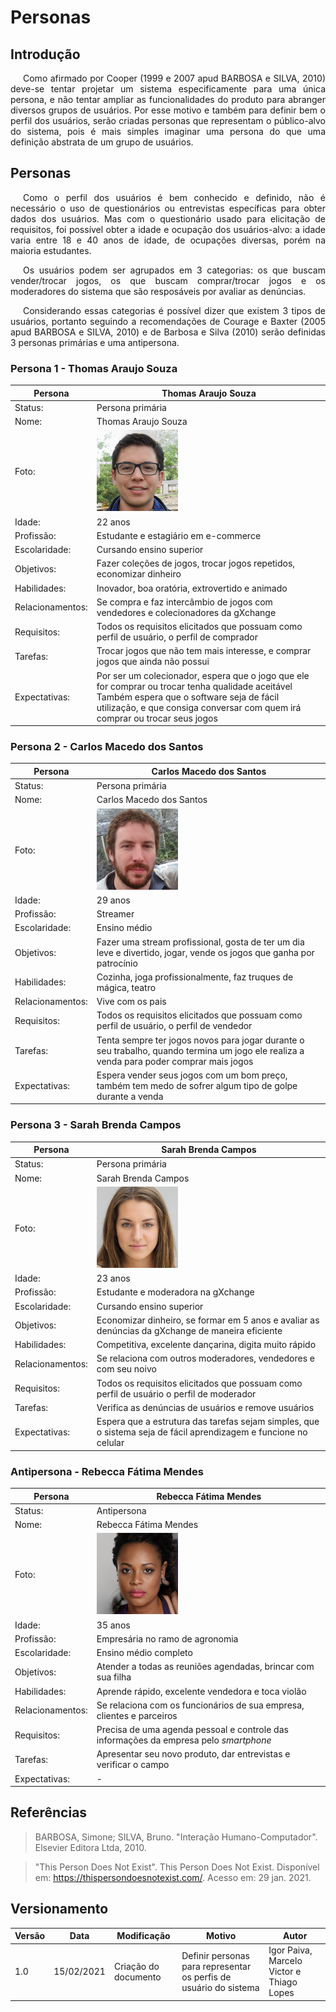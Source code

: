 # Personas

## Introdução

<p style="text-indent: 20px; text-align: justify">
Como afirmado por Cooper (1999 e 2007 apud BARBOSA e SILVA, 2010) deve-se tentar projetar um sistema especificamente para uma única persona, e não tentar ampliar as funcionalidades do produto para abranger diversos grupos de usuários. Por esse motivo e também para definir bem o perfil dos usuários, serão criadas personas que representam o público-alvo do sistema, pois é mais simples imaginar uma persona do que uma definição abstrata de um grupo de usuários.
</p>

## Personas

<p style="text-indent: 20px; text-align: justify">
Como o perfil dos usuários é bem conhecido e definido, não é necessário o uso de questionários ou entrevistas específicas para obter dados dos usuários. Mas com o questionário usado para elicitação de requisitos, foi possível obter a idade e ocupação dos usuários-alvo: a idade varia entre 18 e 40 anos de idade, de ocupações diversas, porém na maioria estudantes.
</p>

<p style="text-indent: 20px; text-align: justify">
Os usuários podem ser agrupados em 3 categorias: os que buscam vender/trocar jogos, os que buscam comprar/trocar jogos e os moderadores do sistema que são resposáveis por avaliar as denúncias.
</p>

<p style="text-indent: 20px; text-align: justify">
Considerando essas categorias é possível dizer que existem 3 tipos de usuários, portanto seguindo a recomendações de Courage e Baxter (2005 apud BARBOSA e SILVA, 2010) e de Barbosa e Silva (2010) serão definidas 3 personas primárias e uma antipersona.
</p>

### Persona 1 - Thomas Araujo Souza

| Persona | Thomas Araujo Souza |
|--|--|
| Status: | Persona primária |
| Nome: | Thomas Araujo Souza |
| Foto: | <img src="../../../../assets/personas/thomas.png" alt="Thomas" style="width:130px;"/> |
| Idade: | 22 anos |
| Profissão: | Estudante e estagiário em e-commerce |
| Escolaridade: | Cursando ensino superior |
| Objetivos: | Fazer coleções de jogos, trocar jogos repetidos, economizar dinheiro |
| Habilidades: | Inovador, boa oratória, extrovertido e animado |
| Relacionamentos: | Se compra e faz intercâmbio de jogos com vendedores e colecionadores da gXchange |
| Requisitos: | Todos os requisitos elicitados que possuam como perfil de usuário, o perfil de comprador |
| Tarefas: | Trocar jogos que não tem mais interesse, e comprar jogos que ainda não possui |
| Expectativas: | Por ser um colecionador, espera que o jogo que ele for comprar ou trocar tenha qualidade aceitável <br/> Também espera que o software seja de fácil utilização, e que consiga conversar com quem irá comprar ou trocar seus jogos |

### Persona 2 - Carlos Macedo dos Santos

| Persona | Carlos Macedo dos Santos |
|--|--|
| Status: | Persona primária |
| Nome: | Carlos Macedo dos Santos |
| Foto: | <img src="../../../../assets/personas/carlos.png" alt="Carlos" style="width:130px;"/> |
| Idade: | 29 anos |
| Profissão: | Streamer |
| Escolaridade: | Ensino médio |
| Objetivos: | Fazer uma stream profissional, gosta de ter um dia leve e divertido, jogar, vende os jogos que ganha por patrocínio |
| Habilidades: | Cozinha, joga profissionalmente, faz truques de mágica, teatro |
| Relacionamentos: | Vive com os pais |
| Requisitos: | Todos os requisitos elicitados que possuam como perfil de usuário, o perfil de vendedor |
| Tarefas: | Tenta sempre ter jogos novos para jogar durante o seu trabalho, quando termina um jogo ele realiza a venda para poder comprar mais jogos |
| Expectativas: | Espera vender seus jogos com um bom preço, também tem medo de sofrer algum tipo de golpe durante a venda |

### Persona 3 - Sarah Brenda Campos

| Persona | Sarah Brenda Campos |
|--|--|
| Status: | Persona primária |
| Nome: |  Sarah Brenda Campos |
| Foto: | <img src="../../../../assets/personas/sarah.png" alt="Sarah" style="width:130px;"/> |
| Idade: | 23 anos |
| Profissão: | Estudante e moderadora na gXchange |
| Escolaridade: | Cursando ensino superior |
| Objetivos: | Economizar dinheiro, se formar em 5 anos e avaliar as denúncias da gXchange de maneira eficiente |
| Habilidades: | Competitiva, excelente dançarina, digita muito rápido |
| Relacionamentos: | Se relaciona com outros moderadores, vendedores e com seu noivo |
| Requisitos: | Todos os requisitos elicitados que possuam como perfil de usuário o perfil de moderador |
| Tarefas: | Verifica as denúncias de usuários e remove usuários  |
| Expectativas: | Espera que a estrutura das tarefas sejam simples, que o sistema seja de fácil aprendizagem e funcione no celular |

### Antipersona - Rebecca Fátima Mendes

| Persona | Rebecca Fátima Mendes |
|--|--|
| Status: | Antipersona |
| Nome: |  Rebecca Fátima Mendes |
| Foto: | <img src="../../../../assets/personas/rebecca.png" alt="Sarah" style="width:130px;"/> |
| Idade: | 35 anos |
| Profissão: | Empresária no ramo de agronomia |
| Escolaridade: | Ensino médio completo |
| Objetivos: | Atender a todas as reuniões agendadas, brincar com sua filha |
| Habilidades: | Aprende rápido, excelente vendedora e toca violão |
| Relacionamentos: | Se relaciona com os funcionários de sua empresa, clientes e parceiros |
| Requisitos: | Precisa de uma agenda pessoal e controle das informações da empresa pelo *smartphone* |
| Tarefas: | Apresentar seu novo produto, dar entrevistas e verificar o campo |
| Expectativas: | - |

## Referências

>BARBOSA, Simone; SILVA, Bruno. "Interação Humano-Computador". Elsevier Editora Ltda, 2010.

>"This Person Does Not Exist". This Person Does Not Exist. Disponível em: https://thispersondoesnotexist.com/. Acesso em: 29 jan. 2021.

## Versionamento

| Versão | Data       | Modificação                    | Motivo | Autor         |
| ------ | ---------- | -------------------------------| ------ | ------------- |
| 1.0 | 15/02/2021 | Criação do documento | Definir personas para representar os perfis de usuário do sistema | Igor Paiva, Marcelo Victor e Thiago Lopes |
